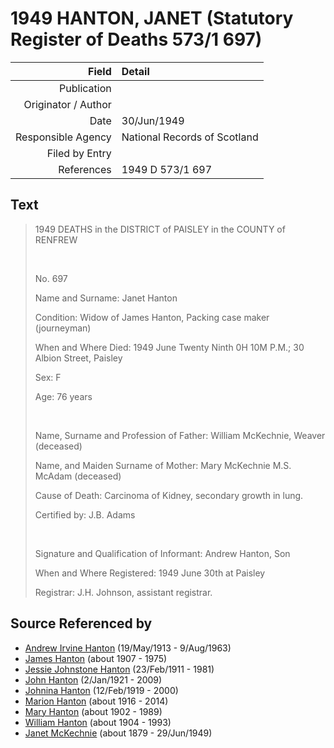 ﻿---
layout: page
permalink: /sources/s1851904
---

# 1949 HANTON, JANET (Statutory Register of Deaths 573/1 697)

Field | Detail
---:|:---
Publication | 
Originator / Author | 
Date | 30/Jun/1949
Responsible Agency | National Records of Scotland
Filed by Entry | 
References | 1949 D 573/1 697

## Text

> 1949 DEATHS in the DISTRICT of PAISLEY in the COUNTY of RENFREW
>
> <br/>
>
> No. 697
>
> Name and Surname: Janet Hanton
>
> Condition: Widow of James Hanton, Packing case maker (journeyman)
>
> When and Where Died: 1949 June Twenty Ninth 0H 10M P.M.; 30 Albion Street, Paisley
>
> Sex: F
>
> Age: 76 years
>
> <br/>
>
> Name, Surname and Profession of Father: William McKechnie, Weaver (deceased)
>
> Name, and Maiden Surname of Mother: Mary McKechnie M.S. McAdam (deceased)
>
> Cause of Death: Carcinoma of Kidney, secondary growth in lung.
>
> Certified by: J.B. Adams
>
> <br/>
>
> Signature and Qualification of Informant: Andrew Hanton, Son
>
> When and Where Registered: 1949 June 30th at Paisley
>
> Registrar: J.H. Johnson, assistant registrar.
>

## Source Referenced by

* [Andrew Irvine Hanton](../people/@53392578@-andrew-irvine-hanton-b1913-5-19-d1963-8-9.md) (19/May/1913 - 9/Aug/1963)
* [James Hanton](../people/@30630538@-james-hanton-b1907-d1975.md) (about 1907 - 1975)
* [Jessie Johnstone Hanton](../people/@56011610@-jessie-johnstone-hanton-b1911-2-23-d1981.md) (23/Feb/1911 - 1981)
* [John Hanton](../people/@30651959@-john-hanton-b1921-1-2-d2009.md) (2/Jan/1921 - 2009)
* [Johnina Hanton](../people/@68592798@-johnina-hanton-b1919-2-12-d2000.md) (12/Feb/1919 - 2000)
* [Marion Hanton](../people/@27083581@-marion-hanton-b1916-d2014.md) (about 1916 - 2014)
* [Mary Hanton](../people/@24857040@-mary-hanton-b1902-d1989.md) (about 1902 - 1989)
* [William Hanton](../people/@19187808@-william-hanton-b1904-d1993.md) (about 1904 - 1993)
* [Janet McKechnie](../people/@47324688@-janet-mckechnie-b1879-d1949-6-29.md) (about 1879 - 29/Jun/1949)
